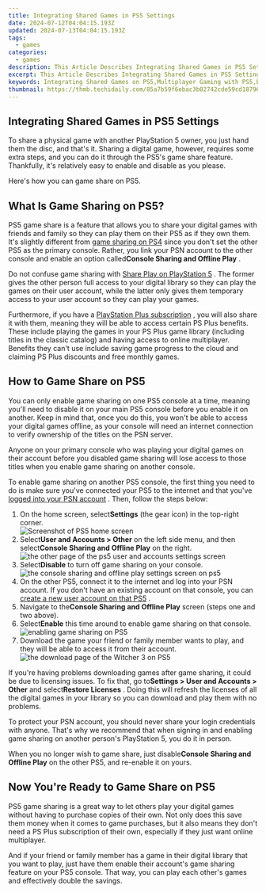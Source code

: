 ```yaml
---
title: Integrating Shared Games in PS5 Settings
date: 2024-07-12T04:04:15.193Z
updated: 2024-07-13T04:04:15.193Z
tags:
  - games
categories:
  - games
description: This Article Describes Integrating Shared Games in PS5 Settings
excerpt: This Article Describes Integrating Shared Games in PS5 Settings
keywords: Integrating Shared Games on PS5,Multiplayer Gaming with PS5,Enhancing PS5 Social Interaction Through Shared Online Games,Streamlined PS5 Settings for Improved Group Gaming Dynamics,Leveraging PS5's Network Capabilities for Seamless Multiplayer Experiences,PS5 Connectivity,Maximizing PlayStation 5 Potential
thumbnail: https://thmb.techidaily.com/85a7b59f6ebac3b02742cde59cd187960869a90caaaa91e9c7ebf00da17adc0d.jpg
---
```


## Integrating Shared Games in PS5 Settings

 To share a physical game with another PlayStation 5 owner, you just hand them the disc, and that's it. Sharing a digital game, however, requires some extra steps, and you can do it through the PS5's game share feature. Thankfully, it's relatively easy to enable and disable as you please.

Here's how you can game share on PS5.

## What Is Game Sharing on PS5?

 PS5 game share is a feature that allows you to share your digital games with friends and family so they can play them on their PS5 as if they own them. It's slightly different from [game sharing on PS4](https://www.makeuseof.com/how-to-gameshare-on-ps4/) since you don't set the other PS5 as the primary console. Rather, you link your PSN account to the other console and enable an option called**Console Sharing and Offline Play** .

 Do not confuse game sharing with [Share Play on PlayStation 5](https://www.makeuseof.com/how-to-share-ps5-games-share-play/) . The former gives the other person full access to your digital library so they can play the games on their user account, while the latter only gives them temporary access to your user account so they can play your games.

 Furthermore, if you have a [PlayStation Plus subscription](https://www.makeuseof.com/what-is-playstation-plus/) , you will also share it with them, meaning they will be able to access certain PS Plus benefits. These include playing the games in your PS Plus game library (including titles in the classic catalog) and having access to online multiplayer. Benefits they can't use include saving game progress to the cloud and claiming PS Plus discounts and free monthly games.

## How to Game Share on PS5

 You can only enable game sharing on one PS5 console at a time, meaning you'll need to disable it on your main PS5 console before you enable it on another. Keep in mind that, once you do this, you won't be able to access your digital games offline, as your console will need an internet connection to verify ownership of the titles on the PSN server.

 Anyone on your primary console who was playing your digital games on their account before you disabled game sharing will lose access to those titles when you enable game sharing on another console.

 To enable game sharing on another PS5 console, the first thing you need to do is make sure you've connected your PS5 to the internet and that you've [logged into your PSN account](https://www.makeuseof.com/how-to-sign-into-playstation-network-account/) . Then, follow the steps below:

1. On the home screen, select**Settings** (the gear icon) in the top-right corner.  
![Screenshot of PS5 home screen](https://static1.makeuseofimages.com/wordpress/wp-content/uploads/2022/09/improved-user-interface.jpeg)
2. Select**User and Accounts > Other** on the left side menu, and then select**Console Sharing and Offline Play** on the right.  
![the other page of the ps5 user and accounts settings screen](https://static1.makeuseofimages.com/wordpress/wp-content/uploads/2022/01/user-and-accounts-ps5.jpg)
3. Select**Disable** to turn off game sharing on your console.  
![the console sharing and offline play settings screen on ps5](https://static1.makeuseofimages.com/wordpress/wp-content/uploads/2022/01/console-sharing-and-offline-play-ps5.jpg)
4. On the other PS5, connect it to the internet and log into your PSN account. If you don't have an existing account on that console, you can [create a new user account on that PS5](https://www.makeuseof.com/how-to-add-a-new-ps5-user-and-guest-account/) .
5. Navigate to the**Console Sharing and Offline Play** screen (steps one and two above).
6. Select**Enable** this time around to enable game sharing on that console.  
![enabling game sharing on PS5](https://static1.makeuseofimages.com/wordpress/wp-content/uploads/2023/07/enabling-game-sharing-on-ps5.jpg)
7. Download the game your friend or family member wants to play, and they will be able to access it from their account.  
![the download page of the Witcher 3 on PS5](https://static1.makeuseofimages.com/wordpress/wp-content/uploads/2023/06/download-witch-complete-version-ps5.jpg)

 If you're having problems downloading games after game sharing, it could be due to licensing issues. To fix that, go to**Settings > User and Accounts > Other** and select**Restore Licenses** . Doing this will refresh the licenses of all the digital games in your library so you can download and play them with no problems.

 To protect your PSN account, you should never share your login credentials with anyone. That's why we recommend that when signing in and enabling game sharing on another person's PlayStation 5, you do it in person.

 When you no longer wish to game share, just disable**Console Sharing and Offline Play** on the other PS5, and re-enable it on yours.

## Now You're Ready to Game Share on PS5

 PS5 game sharing is a great way to let others play your digital games without having to purchase copies of their own. Not only does this save them money when it comes to game purchases, but it also means they don't need a PS Plus subscription of their own, especially if they just want online multiplayer.

 And if your friend or family member has a game in their digital library that you want to play, just have them enable their account's game sharing feature on your PS5 console. That way, you can play each other's games and effectively double the savings.


<ins class="adsbygoogle"
     style="display:block"
     data-ad-format="autorelaxed"
     data-ad-client="ca-pub-7571918770474297"
     data-ad-slot="1223367746"></ins>



<ins class="adsbygoogle"
     style="display:block"
     data-ad-client="ca-pub-7571918770474297"
     data-ad-slot="8358498916"
     data-ad-format="auto"
     data-full-width-responsive="true"></ins>




